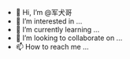 - 👋 Hi, I’m @军犬哥
- 👀 I’m interested in ...
- 🌱 I’m currently learning ...
- 💞️ I’m looking to collaborate on ...
- 📫 How to reach me ...

<!---
军犬哥 is a ✨ special ✨ repository because its `README.md` (this file) appears on your GitHub profile.
You can click the Preview link to take a look at your changes.
--->
